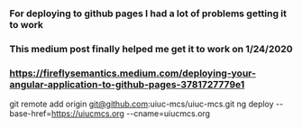 ### For deploying to github pages I had a lot of problems getting it to work
### This medium post finally helped me get it to work on 1/24/2020
### https://fireflysemantics.medium.com/deploying-your-angular-application-to-github-pages-3781727779e1
git remote add origin git@github.com:uiuc-mcs/uiuc-mcs.git
ng deploy --base-href=https://uiucmcs.org --cname=uiucmcs.org